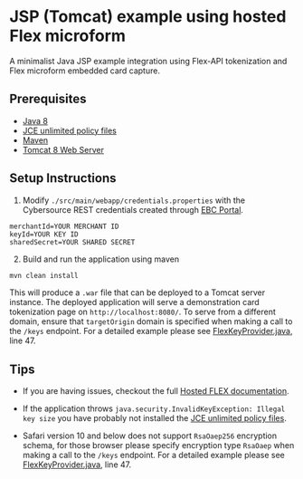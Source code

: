 # JSP (Tomcat) example using hosted Flex microform

A minimalist Java JSP example integration using Flex-API tokenization and Flex microform embedded card capture.

## Prerequisites

- [Java 8](http://www.oracle.com/technetwork/java/javase/downloads/jdk8-downloads-2133151.html)
- [JCE unlimited policy files](http://www.oracle.com/technetwork/java/javase/downloads/jce8-download-2133166.html)
- [Maven](https://maven.apache.org/install.html)
- [Tomcat 8 Web Server](http://tomcat.apache.org)

## Setup Instructions

1. Modify `./src/main/webapp/credentials.properties` with the Cybersource REST credentials created through [EBC Portal](https://ebc2.cybersource.com/).

  ```
  merchantId=YOUR MERCHANT ID
  keyId=YOUR KEY ID
  sharedSecret=YOUR SHARED SECRET
  ```

2. Build and run the application using maven
  ```bash
  mvn clean install
  ```

  This will produce a `.war` file that can be deployed to a Tomcat server instance. The deployed application will serve a demonstration card tokenization page on `http://localhost:8080/`. To serve from a different domain, ensure that `targetOrigin` domain is specified when making a call to the `/keys` endpoint. For a detailed example please see [FlexKeyProvider.java](./src/main/java/com/cybersource/example/FlexKeyProvider.java), line 47.

## Tips

- If you are having issues, checkout the full [Hosted FLEX documentation](https://www.cybersource.com/developers/integration_methods/hosted_flex).

- If the application throws `java.security.InvalidKeyException: Illegal key size` you have probably not installed the [JCE unlimited policy files](http://www.oracle.com/technetwork/java/javase/downloads/jce8-download-2133166.html).

- Safari version 10 and below does not support `RsaOaep256` encryption schema, for those browser please specify encryption type `RsaOaep` when making a call to the `/keys` endpoint.  For a detailed example please see [FlexKeyProvider.java](./src/main/java/com.cybersource/example/FlexKeyProvider.java), line 47.
